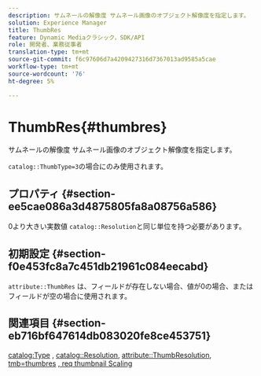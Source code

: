 ```yaml
---
description: サムネールの解像度 サムネール画像のオブジェクト解像度を指定します。
solution: Experience Manager
title: ThumbRes
feature: Dynamic Mediaクラシック，SDK/API
role: 開発者、業務従事者
translation-type: tm+mt
source-git-commit: f6c97606d7a4209427316d7367013ad9585a5cae
workflow-type: tm+mt
source-wordcount: '76'
ht-degree: 5%

---
```



# ThumbRes{#thumbres}

サムネールの解像度 サムネール画像のオブジェクト解像度を指定します。

`catalog::ThumbType=3`の場合にのみ使用されます。

## プロパティ {#section-ee5cae086a3d4875805fa8a08756a586}

0より大きい実数値 `catalog::Resolution`と同じ単位を持つ必要があります。

## 初期設定 {#section-f0e453fc8a7c451db21961c084eecabd}

`attribute::ThumbRes` は、フィールドが存在しない場合、値が0の場合、またはフィールドが空の場合に使用されます。

## 関連項目 {#section-eb716bf647614db083020fe8ce453751}

[catalog:Type](../../../../../../is-api/image-catalog/image-serving-api-ref/c-image-catalog-reference/c-image-svg-data-reference/c-image-data-reference/r-thumbtype-cat.md#reference-41149ddffc8749cba2f8d9c8e2611e03) ,  [catalog::Resolution](../../../../../../is-api/image-catalog/image-serving-api-ref/c-image-catalog-reference/c-image-svg-data-reference/c-image-data-reference/r-resolution-cat.md#reference-de489f5f36b64bd0831749546f8728e1),  [attribute::ThumbResolution](../../../../../../is-api/image-catalog/image-serving-api-ref/c-image-catalog-reference/c-attributes-reference/r-thumbres.md#reference-ac36cbbd0c8c433ebf7f515e54846501),  [tmb=thumbres](../../../../../../is-api/http-ref/image-serving-api-ref/c-http-protocol-reference/c-command-reference/r-req/r-req.md#reference-907cdb4a97034db7ad94695f25552e76) [, req thumbnail Scaling](../../../../../../is-api/http-ref/image-serving-api-ref/c-http-protocol-reference/c-notes-on-server-behavior/r-thumbnail-scaling.md#reference-0f71817f721d4913b34816758d69b07f)
